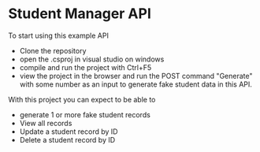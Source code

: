 # Student Manager API

To start using this example API
 - Clone the repository
 - open the .csproj in visual studio on windows
 - compile and run the project with Ctrl+F5
 - view the project in the browser and run the POST command "Generate" with some number as an input to generate fake student data in this API. 

With this project you can expect to be able to 
 - generate 1 or more fake student records
 - View all records
 - Update a student record by ID
 - Delete a student record by ID
